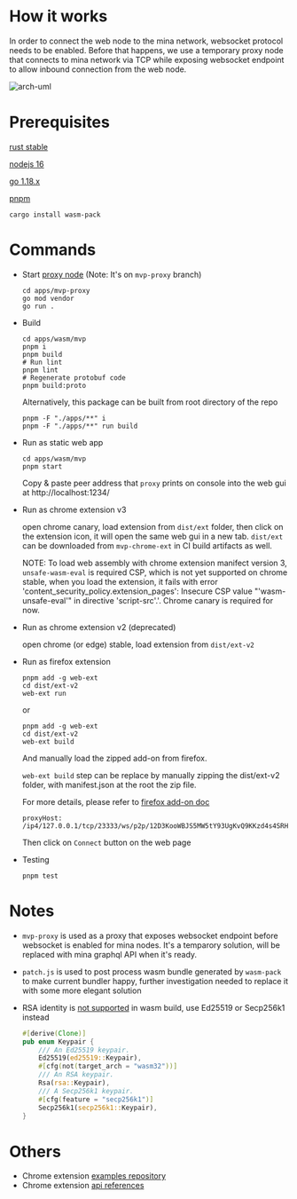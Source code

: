# How it works

In order to connect the web node to the mina network, websocket protocol needs to be enabled. Before that happens, we use a temporary proxy node that connects to mina network via TCP while exposing websocket endpoint to allow inbound connection from the web node.

![arch-uml](http://www.plantuml.com/plantuml/proxy?cache=no&src=https://raw.githubusercontent.com/ChainSafe/mina-rs/main/docs/mvp-arch.iuml)

# Prerequisites

[rust stable](https://rustup.rs/)

[nodejs 16](https://nodejs.org/en/download/)

[go 1.18.x](https://go.dev/dl/)

[pnpm](https://pnpm.io/installation)

```
cargo install wasm-pack
```

# Commands

- Start [proxy node](https://github.com/ChainSafe/mina-rs/tree/mvp-proxy/apps/mvp-proxy) (Note: It's on `mvp-proxy` branch)

  ```
  cd apps/mvp-proxy
  go mod vendor
  go run .
  ```

- Build

  ```
  cd apps/wasm/mvp
  pnpm i
  pnpm build
  # Run lint
  pnpm lint
  # Regenerate protobuf code
  pnpm build:proto
  ```

  Alternatively, this package can be built from root directory of the repo

  ```
  pnpm -F "./apps/**" i
  pnpm -F "./apps/**" run build
  ```

- Run as static web app

  ```
  cd apps/wasm/mvp
  pnpm start
  ```

  Copy & paste peer address that `proxy` prints on console into the web gui at http://localhost:1234/

- Run as chrome extension v3

  open chrome canary, load extension from `dist/ext` folder, then click on the extension icon, it will open the same web gui in a new tab. `dist/ext` can be downloaded from `mvp-chrome-ext` in CI build artifacts as well.

  NOTE: To load web assembly with chrome extension manifect version 3, `unsafe-wasm-eval` is required CSP, which is not yet supported on chrome stable, when you load the extension, it fails with error 'content_security_policy.extension_pages': Insecure CSP value "'wasm-unsafe-eval'" in directive 'script-src'.'. Chrome canary is required for now.

- Run as chrome extension v2 (deprecated)

  open chrome (or edge) stable, load extension from `dist/ext-v2`

- Run as firefox extension

  ```
  pnpm add -g web-ext
  cd dist/ext-v2
  web-ext run
  ```

  or

  ```
  pnpm add -g web-ext
  cd dist/ext-v2
  web-ext build
  ```

  And manually load the zipped add-on from firefox.

  `web-ext build` step can be replace by manually zipping the dist/ext-v2 folder, with manifest.json at the root the zip file.

  For more details, please refer to [firefox add-on doc](https://developer.mozilla.org/en-US/docs/Mozilla/Add-ons/WebExtensions/Your_first_WebExtension#installing)

  ```
  proxyHost: /ip4/127.0.0.1/tcp/23333/ws/p2p/12D3KooWBJS5MW5tY93UgKvQ9KKzd4s4SRHEZoUsv7frvcAZKaQt
  ```

  Then click on `Connect` button on the web page

- Testing
  ```
  pnpm test
  ```

# Notes

- `mvp-proxy` is used as a proxy that exposes websocket endpoint before websocket is enabled for mina nodes. It's a temparory solution, will be replaced with mina graphql API when it's ready.

- `patch.js` is used to post process wasm bundle generated by `wasm-pack` to make current bundler happy, further investigation needed to replace it with some more elegant solution

- RSA identity is [not supported](https://github.com/libp2p/rust-libp2p/blob/a168410dbed0d0941f2e5a14543206044ccb2260/core/src/identity.rs#L70) in wasm build, use Ed25519 or Secp256k1 instead

  ```rust
  #[derive(Clone)]
  pub enum Keypair {
      /// An Ed25519 keypair.
      Ed25519(ed25519::Keypair),
      #[cfg(not(target_arch = "wasm32"))]
      /// An RSA keypair.
      Rsa(rsa::Keypair),
      /// A Secp256k1 keypair.
      #[cfg(feature = "secp256k1")]
      Secp256k1(secp256k1::Keypair),
  }
  ```

# Others

- Chrome extension [examples repository](https://github.com/GoogleChrome/chrome-extensions-samples)
- Chrome extension [api references](https://developer.chrome.com/docs/extensions/reference/)
